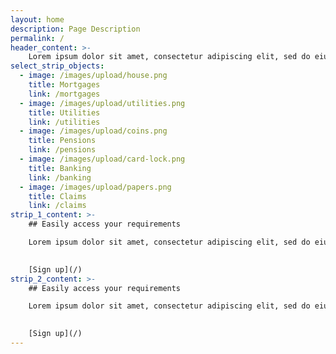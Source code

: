 ```yaml
---
layout: home
description: Page Description
permalink: /
header_content: >- 
    Lorem ipsum dolor sit amet, consectetur adipiscing elit, sed do eiusmod tempor incididunt ut labore et dolore magna aliqua. Ut enim ad minim veniam, quis nostrud exercitation ullamco laboris nisi ut aliquip ex ea commodo.
select_strip_objects:
  - image: /images/upload/house.png
    title: Mortgages
    link: /mortgages
  - image: /images/upload/utilities.png
    title: Utilities
    link: /utilities
  - image: /images/upload/coins.png
    title: Pensions
    link: /pensions
  - image: /images/upload/card-lock.png
    title: Banking
    link: /banking
  - image: /images/upload/papers.png
    title: Claims 
    link: /claims
strip_1_content: >- 
    ## Easily access your requirements

    Lorem ipsum dolor sit amet, consectetur adipiscing elit, sed do eiusmod tempor incididunt ut labore et dolore magna aliqua. Ut enim ad minim veniam, quis nostrud exercitation ullamco laboris nisi ut aliquip ex ea commodo.

    
    [Sign up](/)
strip_2_content: >- 
    ## Easily access your requirements

    Lorem ipsum dolor sit amet, consectetur adipiscing elit, sed do eiusmod tempor incididunt ut labore et dolore magna aliqua. Ut enim ad minim veniam, quis nostrud exercitation ullamco laboris nisi ut aliquip ex ea commodo.

    
    [Sign up](/)
---
```

